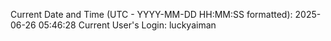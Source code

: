 Current Date and Time (UTC - YYYY-MM-DD HH:MM:SS formatted): 2025-06-26 05:46:28
Current User's Login: luckyaiman
